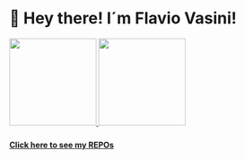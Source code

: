 ### 

<div>
  <h1>👋 Hey there!   I´m Flavio Vasini! </h1>
  <a href="https://github.com/Vasini25">
  <img height="155em" src="https://github-readme-stats.vercel.app/api?username=Vasini25&hide=issues&show_icons=true&theme=tokyonight&include_all_commits=true&count_private=true"/>
  <img height="155em" src="https://github-readme-stats.vercel.app/api/top-langs/?username=Vasini25&layout=compact&langs_count=7&theme=tokyonight&count_private=false"/>
  </a>
</div>

###

<div>  
  <a href="https://github.com/Vasini25?tab=repositories">
    <strong>Click here to see my REPOs</strong>
  </a>
</div>
